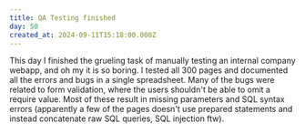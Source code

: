 ```yaml
---
title: QA Testing finished
day: 50
created_at: 2024-09-11T15:18:00.000Z
---
```

This day I finished the grueling task of manually testing an internal company webapp, and oh my it is so boring. I tested all 300 pages and documented all the errors and bugs in a single spreadsheet. Many of the bugs were related to form validation, where the users shouldn't be able to omit a require value. Most of these result in missing parameters and SQL syntax errors (apparently a few of the pages doesn't use prepared statements and instead concatenate raw SQL queries, SQL injection ftw).
